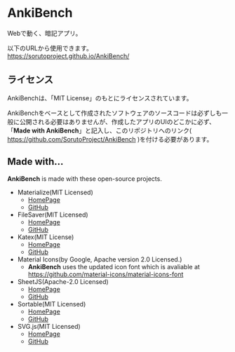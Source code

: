 # AnkiBench
Webで動く、暗記アプリ。

以下のURLから使用できます。  
https://sorutoproject.github.io/AnkiBench/


## ライセンス
AnkiBenchは、「MIT License」のもとにライセンスされています。

AnkiBenchをベースとして作成されたソフトウェアのソースコードは必ずしも一般に公開される必要はありませんが、作成したアプリのUIのどこかに必ず、「**Made with AnkiBench**」と記入し、このリポジトリへのリンク( https://github.com/SorutoProject/AnkiBench )を付ける必要があります。

## Made with...
**AnkiBench** is made with these open-source projects.

* Materialize(MIT Licensed)
    * [HomePage](https://materializecss.com/)
    * [GitHub](https://github.com/Dogfalo/materialize)
* FileSaver(MIT Licensed)
    * [HomePage](https://eligrey.com/blog/saving-generated-files-on-the-client-side/)
    * [GitHub](https://github.com/eligrey/FileSaver.js)
* Katex(MIT License)
    * [HomePage](https://katex.org/)
    * [GitHub](https://github.com/KaTeX/KaTeX)
* Material Icons(by Google, Apache version 2.0 Licensed.)
    * **AnkiBench** uses the updated icon font which is avaliable at https://github.com/material-icons/material-icons-font
* SheetJS(Apache-2.0 Licensed)
    * [HomePage](https://sheetjs.com/)
    * [GitHub](https://github.com/SheetJS/sheetjs)
* Sortable(MIT Licensed)
    * [HomePage](https://sortablejs.github.io/Sortable/)
    * [GitHub](https://github.com/SortableJS/Sortable)
* SVG.js(MIT Licensed)
    * [HomePage](https://svgjs.com/)
    * [GitHub](https://github.com/svgdotjs/svg.js)
